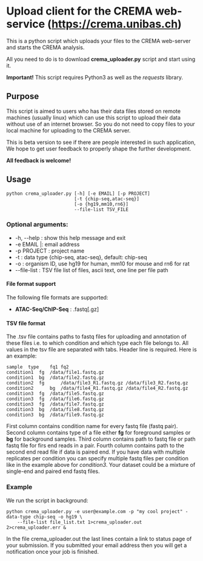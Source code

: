 # Upload client for the CREMA web-service (https://crema.unibas.ch)

This is a python script which uploads your files to the CREMA
web-server and starts the CREMA analysis.

All you need to do is to download **crema_uploader.py** script and start using it.

**Important!** This script requires Python3 as well as the *requests* library.

## Purpose

This script is aimed to users who has their data files stored on remote machines (usually linux) which can use this script to upload their data without use of an internet browser. So you do not need to copy files to your local machine for uploading to the CREMA server.

This is beta version to see if there are people interested in such application, We hope to get user feedback to properly shape the further development.

**All feedback is welcome!**

## Usage

```shell
python crema_uploader.py [-h] [-e EMAIL] [-p PROJECT]
                         [-t {chip-seq,atac-seq}]
                         [-o {hg19,mm10,rn6}]
                         --file-list TSV_FILE
```

### Optional arguments:

* -h, --help :  show this help message and exit
* -e EMAIL |: email address
* -p PROJECT : project name
* -t : data type {chip-seq, atac-seq}, default: chip-seq
* -o : organism ID, use hg19 for human, mm10 for mouse and rn6 for rat
* --file-list : TSV file list of files, ascii text, one line per file path

#### File format support
The following file formats are supported:
* **ATAC-Seq/ChIP-Seq** : .fastq[.gz]

#### TSV file format
The .tsv file contains paths to fastq files for uploading and annotation of these files i.e. to which condition and which type each file belongs to. All values in the tsv file are separated with tabs. Header line is required.
Here is an example:
```
sample	type	fq1	fq2
condition1	fg	/data/file1.fastq.gz
condition1	bg	/data/file2.fastq.gz
condition2	fg      /data/file3_R1.fastq.gz	/data/file3_R2.fastq.gz
condition2      bg	/data/file4_R1.fastq.gz	/data/file4_R2.fastq.gz
condition3	fg	/data/file5.fastq.gz
condition3	fg	/data/file6.fastq.gz
condition3	fg	/data/file7.fastq.gz
condition3	bg	/data/file8.fastq.gz
condition3	bg	/data/file9.fastq.gz
```

First column contains condition name for every fastq file (fastq pair). Second column contains type of a file either **fg** for foreground samples or **bg** for background samples. Third column contains path to fastq file or path fastq file for firs end reads in a pair. Fourth column contains path to the second end read file if data is paired end.
If you have data with multiple replicates per condition you can specify multiple fastq files per condition like in the example above for *condition3*. Your dataset could be a mixture of single-end and paired end fastq files. 

### Example

We run the script in background:
```shell
python crema_uploader.py -e user@example.com -p "my cool project" -data-type chip-seq -o hg19 \
    --file-list file_list.txt 1>crema_uploader.out 2>crema_uploader.err &
```

In the file crema_uploader.out the last lines contain a link to status page of your submission. If you submitted your email address then you will get a notification once your job is finished.
